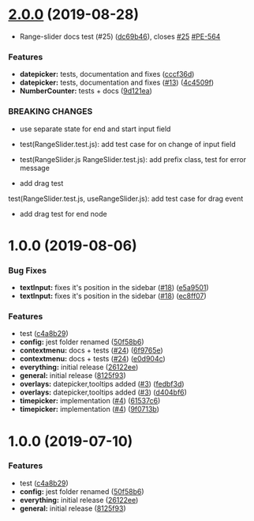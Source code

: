 # [2.0.0](https://github.com/hellohaptik/relements/compare/v1.0.0...v2.0.0) (2019-08-28)


* Range-slider docs test (#25) ([dc69b46](https://github.com/hellohaptik/relements/commit/dc69b46)), closes [#25](https://github.com/hellohaptik/relements/issues/25) [#PE-564](https://github.com/hellohaptik/relements/issues/PE-564)


### Features

* **datepicker:** tests, documentation and fixes ([cccf36d](https://github.com/hellohaptik/relements/commit/cccf36d))
* **datepicker:** tests, documentation and fixes ([#13](https://github.com/hellohaptik/relements/issues/13)) ([4c4509f](https://github.com/hellohaptik/relements/commit/4c4509f))
* **NumberCounter:** tests + docs ([9d121ea](https://github.com/hellohaptik/relements/commit/9d121ea))


### BREAKING CHANGES

* use separate state for end and start input field

* test(RangeSlider.test.js): add test case for on change of input field

* test(RangeSlider.js RangeSlider.test.js): add prefix class, test for error message

* add drag test

test(RangeSlider.test.js, useRangeSlider.js): add test case for drag event

* add drag test for end node

# 1.0.0 (2019-08-06)


### Bug Fixes

* **textInput:** fixes it's position in the sidebar ([#18](https://github.com/hellohaptik/relements/issues/18)) ([e5a9501](https://github.com/hellohaptik/relements/commit/e5a9501))
* **textInput:** fixes it's position in the sidebar ([#18](https://github.com/hellohaptik/relements/issues/18)) ([ec8ff07](https://github.com/hellohaptik/relements/commit/ec8ff07))


### Features

* test ([c4a8b29](https://github.com/hellohaptik/relements/commit/c4a8b29))
* **config:** jest folder renamed ([50f58b6](https://github.com/hellohaptik/relements/commit/50f58b6))
* **contextmenu:** docs + tests ([#24](https://github.com/hellohaptik/relements/issues/24)) ([6f9765e](https://github.com/hellohaptik/relements/commit/6f9765e))
* **contextmenu:** docs + tests ([#24](https://github.com/hellohaptik/relements/issues/24)) ([e0d904c](https://github.com/hellohaptik/relements/commit/e0d904c))
* **everything:** initial release ([26122ee](https://github.com/hellohaptik/relements/commit/26122ee))
* **general:** initial release ([8125f93](https://github.com/hellohaptik/relements/commit/8125f93))
* **overlays:** datepicker,tooltips added ([#3](https://github.com/hellohaptik/relements/issues/3)) ([fedbf3d](https://github.com/hellohaptik/relements/commit/fedbf3d))
* **overlays:** datepicker,tooltips added ([#3](https://github.com/hellohaptik/relements/issues/3)) ([d404bf6](https://github.com/hellohaptik/relements/commit/d404bf6))
* **timepicker:** implementation ([#4](https://github.com/hellohaptik/relements/issues/4)) ([61537c6](https://github.com/hellohaptik/relements/commit/61537c6))
* **timepicker:** implementation ([#4](https://github.com/hellohaptik/relements/issues/4)) ([9f0713b](https://github.com/hellohaptik/relements/commit/9f0713b))

# 1.0.0 (2019-07-10)


### Features

* test ([c4a8b29](https://github.com/hellohaptik/relements/commit/c4a8b29))
* **config:** jest folder renamed ([50f58b6](https://github.com/hellohaptik/relements/commit/50f58b6))
* **everything:** initial release ([26122ee](https://github.com/hellohaptik/relements/commit/26122ee))
* **general:** initial release ([8125f93](https://github.com/hellohaptik/relements/commit/8125f93))
